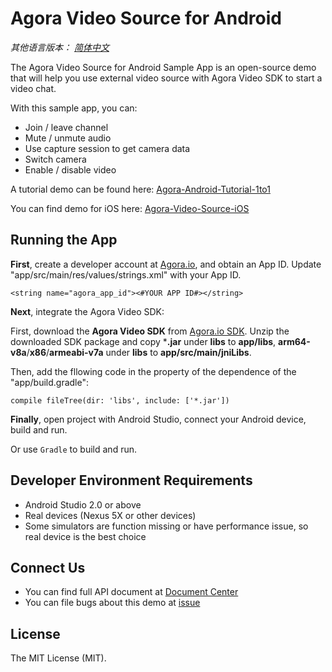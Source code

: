 # Agora Video Source for Android

*其他语言版本： [简体中文](README.zh.md)*

The Agora Video Source for Android Sample App is an open-source demo that will help you use external video source with Agora Video SDK to start a video chat.

With this sample app, you can:

- Join / leave channel
- Mute / unmute audio
- Use capture session to get camera data
- Switch camera
- Enable / disable video

A tutorial demo can be found here: [Agora-Android-Tutorial-1to1](https://github.com/AgoraIO/Agora-Android-Tutorial-1to1)

You can find demo for iOS here: [Agora-Video-Source-iOS](https://github.com/AgoraIO/Agora-Video-Source-iOS)

## Running the App
**First**, create a developer account at [Agora.io](https://dashboard.agora.io/signin/), and obtain an App ID. Update "app/src/main/res/values/strings.xml" with your App ID.

```
<string name="agora_app_id"><#YOUR APP ID#></string>
```

**Next**, integrate the Agora Video SDK:

First, download the **Agora Video SDK** from [Agora.io SDK](https://www.agora.io/en/download/). Unzip the downloaded SDK package and copy ***.jar** under **libs** to **app/libs**, **arm64-v8a**/**x86**/**armeabi-v7a** under **libs** to **app/src/main/jniLibs**.

Then, add the fllowing code in the property of the dependence of the "app/build.gradle":

```
compile fileTree(dir: 'libs', include: ['*.jar'])
```

**Finally**, open project with Android Studio, connect your Android device, build and run.

Or use `Gradle` to build and run.

## Developer Environment Requirements
- Android Studio 2.0 or above
- Real devices (Nexus 5X or other devices)
- Some simulators are function missing or have performance issue, so real device is the best choice

## Connect Us
- You can find full API document at [Document Center](https://docs.agora.io/en/)
- You can file bugs about this demo at [issue](https://github.com/AgoraIO/Agora-Video-Source-Android/issues)

## License
The MIT License (MIT).
